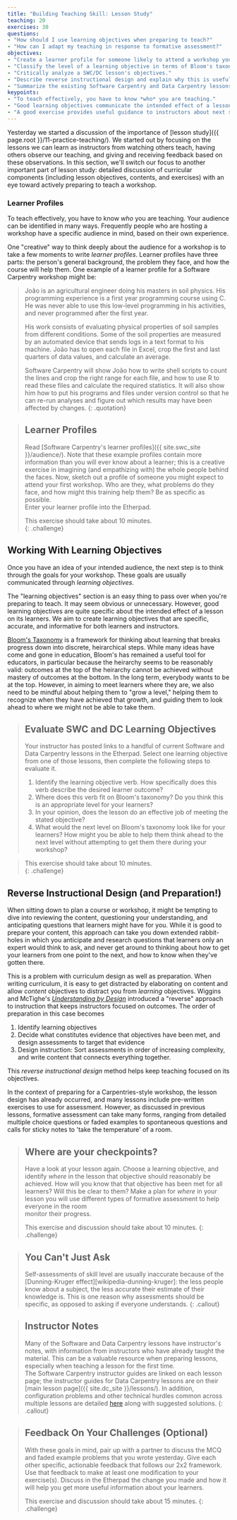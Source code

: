 ```yaml
---
title: "Building Teaching Skill: Lesson Study"
teaching: 20
exercises: 30
questions:
- "How should I use learning objectives when preparing to teach?"
- "How can I adapt my teaching in response to formative assessment?"
objectives:
- "Create a learner profile for someone likely to attend a workshop you will teach."
- "Classify the level of a learning objective in terms of Bloom's taxonomy."
- "Critically analyze a SWC/DC lesson's objectives."
- "Describe reverse instructional design and explain why this is useful when preparing to teach."
- "Summarize the existing Software Carpentry and Data Carpentry lessons."
keypoints:
- "To teach effectively, you have to know *who* you are teaching."
- "Good learning objectives communicate the intended effect of a lesson on its learners."
- "A good exercise provides useful guidance to instructors about next steps needed in teaching."
---
```


Yesterday we started a discussion of the importance of [lesson study]({{ page.root }}/11-practice-teaching/). 
We started out by focusing on the lessons we can learn as instructors from watching others teach, having
others observe our teaching, and giving and receiving feedback based on these observations. In this 
section, we'll switch our focus to another important part of lesson study: detailed discussion of
curricular components (including lesson objectives, contents, and exercises) with an eye toward actively preparing to 
teach a workshop. 

### Learner Profiles

To teach effectively, you have to know *who* you are teaching. Your audience can be identified in many ways.  Frequently
people who are hosting a workshop have a specific audience in mind, based on their own experience.  

One "creative" way to think deeply about the audience for a workshop is to take a few moments to write *learner profiles*. 
Learner profiles have three parts:
the person's general background,
the problem they face,
and how the course will help them.
One example of a learner profile for a Software Carpentry workshop might be:

> João is an agricultural engineer doing his masters in soil physics.
> His programming experience is a first year programming course using C.
> He was never able to use this low-level programming in his activities,
> and never programmed after the first year.
>
> His work consists of evaluating physical properties of soil samples from different conditions.
> Some of the soil properties are measured by an automated device that sends logs in a text format to his machine.
> João has to open each file in Excel,
> crop the first and last quarters of data values,
> and calculate an average.
>
> Software Carpentry will show João how to write shell scripts to count the lines and crop the right range for each file,
> and how to use R to read these files and calculate the required statistics.
> It will also show him how to put his programs and files under version control
> so that he can re-run analyses and figure out which results may have been affected by changes.
{: .quotation}

> ## Learner Profiles
>
> Read [Software Carpentry's learner profiles]({{ site.swc_site }}/audience/). Note that these example profiles contain more 
> information than you will ever know about a learner; this is a creative exercise in imagining (and empathizing with) the 
> whole people behind the faces. Now, sketch out a profile of someone you might expect to attend your first workshop.
> Who are they,
> what problems do they face,
> and how might this training help them?
> Be as specific as possible.  
> Enter your learner profile into the Etherpad.
>
> This exercise should take about 10 minutes.  
{: .challenge}

## Working With Learning Objectives
Once you have an idea of your intended audience, the next step is to think through the goals for your workshop. These goals 
are usually communicated through *learning objectives*.

The "learning objectives" section is an easy thing to pass over when you're preparing to teach. It may seem obvious or 
unnecessary. However, good learning objectives are quite specific about the intended effect of a lesson on its learners. We 
aim to create learning objectives that are specific, accurate, and informative for both learners and instructors. 

[Bloom's Taxonomy](https://cft.vanderbilt.edu/guides-sub-pages/blooms-taxonomy/) is a framework for thinking about learning that breaks progress down into discrete, heirarchical steps. 
While many ideas have come and gone in education, Bloom's has remained a useful tool for educators, in particular because the
heirarchy seems to be reasonably valid: outcomes at the top of the heirarchy cannot be achieved without mastery of outcomes at 
the bottom. In the long term, everybody wants to be at the top. However, in aiming to meet learners where they are, we also
need to be mindful about helping them to "grow a level," helping them to recognize when they have achieved that growth, and 
guiding them to look ahead to where we might not be able to take them.

> ## Evaluate SWC and DC Learning Objectives
>
> Your instructor has posted links to a handful of current Software and Data Carpentry lessons in the Etherpad.
> Select one learning objective from one of those lessons,
> then complete the following steps to evaluate it.
>
> 1. Identify the learning objective verb. How specifically does this verb describe the desired learner outcome?
> 2. Where does this verb fit on Bloom's taxonomy? Do you think this is an appropriate level for your learners? 
> 3. In your opinion, does the lesson do an effective job of meeting the stated objective?
> 4. What would the next level on Bloom's taxonomy look like for your learners? How might you be able to help them think ahead 
> to the next level without attempting to get them there during your workshop?

> This exercise should take about 10 minutes.  
{: .challenge}


## Reverse Instructional Design (and Preparation!)
When sitting down to plan a course or workshop, it might be tempting to dive into reviewing the content, questioning your 
understanding, and anticipating questions that learners might have for you. While it is good to prepare your content, this 
approach can take you down extended rabbit-holes in which you anticipate and research questions that learners only an expert 
would think to ask, and never get around to thinking about how to get your learners from one point to the next, and how to 
know when they've gotten there.  

This is a problem with curriculum design as well as preparation. When writing curriculum, it is easy to get distracted by 
elaborating on content and allow *content* objectives to distract you from *learning* objectives. Wiggins and McTighe's
*[Understanding by Design](http://www.worldcat.org/title/understanding-by-design/oclc/56491025)* introduced
 a "reverse" approach to instruction that keeps instructors focused on outcomes. The order of preparation in this case becomes 

1.  Identify learning objectives
2.  Decide what constitutes evidence that objectives have been met, and design assessments to target that evidence
3.  Design instruction: Sort assessments in order of increasing complexity, and write content that connects everything together. 

This *reverse instructional design* method helps keep teaching focused on its objectives.

In the context of preparing for a Carpentries-style workshop, the lesson design has already occurred, and many lessons include 
pre-written exercises to use for assessment. However, as discussed in previous lessons, formative assessment can take many 
forms, ranging from detailed multiple choice questions or faded examples to spontaneous questions and calls for sticky 
notes to 'take the temperature' of a room.

> ## Where are your checkpoints?
> 
> Have a look at your lesson again. Choose a learning objective, and identify *where* in the lesson that objective should 
> reasonably be achieved. How will you know that that objective has been met for all learners? Will this be clear to them?
> Make a plan for *where* in your lesson you will use different types of formative assessment to help everyone in the room  
> monitor their progress.
> 
> This exercise and discussion should take about 10 minutes. 
{: .challenge}


> ## You Can't Just Ask
>
> Self-assessments of skill level are usually inaccurate
> because of the [Dunning-Kruger effect][wikipedia-dunning-kruger]:
> the less people know about a subject,
> the less accurate their estimate of their knowledge is. This is one reason why assessments should be specific, as 
> opposed to asking if everyone understands.
{: .callout}


> ## Instructor Notes
> Many of the Software and Data Carpentry lessons have 
> instructor's notes, with information 
> from instructors who have already taught the material.  This can be a valuable 
> resource when preparing lessons, especially when teaching a lesson for the first time.  
> The Software Carpentry instructor guides are linked on each lesson page; the 
> instructor guides for Data Carpentry lessons are on 
> their [main lesson page]({{ site.dc_site }}/lessons/).  In addition, configuration problems and other
> technical hurdles common across multiple lessons are detailed [here](https://github.com/carpentries/workshop-template/wiki/Configuration-Problems-and-Solutions) along with suggested solutions.
{: .callout}


> ## Feedback On Your Challenges (Optional)
> 
> With these goals in mind, pair up with a partner to discuss the MCQ and faded example problems that you wrote
> yesterday. Give each other specific, actionable feedback that follows our 2x2 framework. Use that feedback to 
> make at least one modification to your exercise(s). Discuss in the Etherpad the change you made and how it will
> help you get more useful information about your learners.
> 
> This exercise and discussion should take about 15 minutes. 
{: .challenge}

